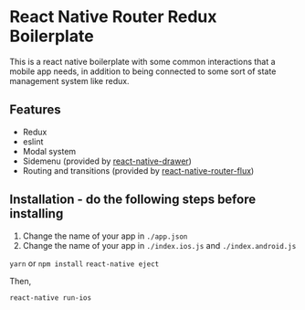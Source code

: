 # React Native Router Redux Boilerplate

This is a react native boilerplate with some common interactions that a mobile app needs, in addition to being connected to some sort of state management system like redux.

## Features

* Redux
* eslint
* Modal system
* Sidemenu (provided by [react-native-drawer](https://github.com/root-two/react-native-drawer))
* Routing and transitions (provided by [react-native-router-flux](https://github.com/aksonov/react-native-router-flux))

## Installation - do the following steps before installing

1. Change the name of your app in `./app.json`
2. Change the name of your app in `./index.ios.js` and `./index.android.js`

`yarn` or `npm install`
`react-native eject`

Then,

`react-native run-ios`
